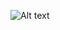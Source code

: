 ![Alt text](https://spotify-recently-played-readme.vercel.app/api?user=31ljnxuy3f2kru67rxsvt2wqnrhu)

